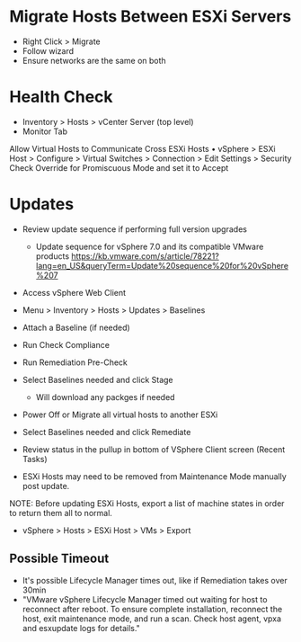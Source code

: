# Migrate Hosts Between ESXi Servers
- Right Click > Migrate
- Follow wizard
- Ensure networks are the same on both

# Health Check
- Inventory > Hosts > vCenter Server (top level)
- Monitor Tab

Allow Virtual Hosts to Communicate Cross ESXi Hosts
	• vSphere > ESXi Host > Configure > Virtual Switches > Connection > Edit Settings > Security
Check Override for Promiscuous Mode and set it to Accept

# Updates
- Review update sequence if performing full version upgrades
  - Update sequence for vSphere 7.0 and its compatible VMware products
  https://kb.vmware.com/s/article/78221?lang=en_US&queryTerm=Update%20sequence%20for%20vSphere%207

- Access vSphere Web Client
- Menu > Inventory > Hosts > Updates > Baselines
- Attach a Baseline (if needed)
- Run Check Compliance
- Run Remediation Pre-Check
- Select Baselines needed and click Stage
  - Will download any packges if needed
- Power Off or Migrate all virtual hosts to another ESXi
- Select Baselines needed and click Remediate
- Review status in the pullup in bottom of VSphere Client screen (Recent Tasks)
- ESXi Hosts may need to be removed from Maintenance Mode manually post update.

NOTE: Before updating ESXi Hosts, export a list of machine states in order to return them all to normal.
- vSphere > Hosts > ESXi Host > VMs > Export

## Possible Timeout
- It's possible Lifecycle Manager times out, like if Remediation takes over 30min
- "VMware vSphere Lifecycle Manager timed out waiting for host to reconnect after reboot. To ensure complete installation, reconnect the host, exit maintenance mode, and run a scan. Check host agent, vpxa and esxupdate logs for details."

